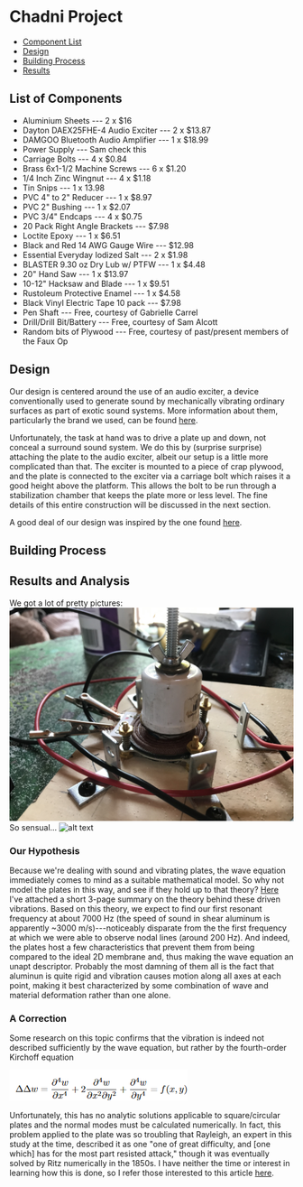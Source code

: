 # Chadni Project
- [Component List](#list-of-components)
- [Design](#design)
- [Building Process](#building-process)
- [Results](#results)
## List of Components
* Aluminium Sheets --- 2 x $16
* Dayton DAEX25FHE-4 Audio Exciter --- 2 x $13.87
* DAMGOO Bluetooth Audio Amplifier --- 1 x $18.99
* Power Supply --- Sam check this
* Carriage Bolts --- 4 x $0.84
* Brass 6x1-1/2 Machine Screws --- 6 x $1.20
* 1/4 Inch Zinc Wingnut --- 4 x $1.18
* Tin Snips --- 1 x 13.98
* PVC 4" to 2" Reducer --- 1 x $8.97
* PVC 2" Bushing --- 1 x $2.07
* PVC 3/4" Endcaps --- 4 x $0.75
* 20 Pack Right Angle Brackets --- $7.98
* Loctite Epoxy --- 1 x $6.51
* Black and Red 14 AWG Gauge Wire --- $12.98
* Essential Everyday Iodized Salt --- 2 x $1.98
* BLASTER 9.30 oz Dry Lub w/ PTFW --- 1 x $4.48
* 20" Hand Saw --- 1 x $13.97
* 10-12" Hacksaw and Blade --- 1 x $9.51
* Rustoleum Protective Enamel --- 1 x $4.58
* Black Vinyl Electric Tape 10 pack --- $7.98
* Pen Shaft --- Free, courtesy of Gabrielle Carrel
* Drill/Drill Bit/Battery --- Free, courtesy of Sam Alcott
* Random bits of Plywood --- Free, courtesy of past/present members of the Faux Op

## Design
Our design is centered around the use of an audio exciter, a device conventionally used to generate sound by mechanically vibrating ordinary surfaces as part of exotic sound systems. More information about them, particularly the brand we used, can be found [here](https://www.daytonaudio.com/category/180/exciters).

Unfortunately, the task at hand was to drive a plate up and down, not conceal a surround sound system. We do this by (surprise surprise) attaching the plate to the audio exciter, albeit our setup is a little more complicated than that. The exciter is mounted to a piece of crap plywood, and the plate is connected to the exciter via a carriage bolt which raises it a good height above the platform. This allows the bolt to be run through a stabilization chamber that keeps the plate more or less level. The fine details of this entire construction will be discussed in the next section.

A good deal of our design was inspired by the one found [here](https://www.instructables.com/Oobleck-Chladni-Plate/).

## Building Process
## Results and Analysis
We got a lot of pretty pictures:
![alt text](https://github.com/salcott01/Chladni_Project/blob/main/IMG_8142.jpg)
So sensual...
![alt text](https://github.com/salcott01/Chladni_Project/blob/main/IMG_8143.jpg)
### Our Hypothesis
Because we're dealing with sound and vibrating plates, the wave equation immediately comes to mind as a suitable mathematical model. So why not model the plates in this way, and see if they hold up to that theory? [Here](https://github.com/salcott01/Chladni_Project/blob/main/thry.pdf) I've attached a short 3-page summary on the theory behind these driven vibrations. Based on this theory, we expect to find our first resonant frequency at about 7000 Hz (the speed of sound in shear aluminum is apparently ~3000 m/s)---noticeably disparate from the the first frequency at which we were able to observe nodal lines (around 200 Hz). And indeed, the plates host a few characteristics that prevent them from being compared to the ideal 2D membrane and, thus making the wave equation an unapt descriptor. Probably the most damning of them all is the fact that aluminun is quite rigid and vibration causes motion along all axes at each point, making it best characterized by some combination of wave and material deformation rather than one alone.
### A Correction
Some research on this topic confirms that the vibration is indeed not described sufficiently by the wave equation, but rather by the fourth-order Kirchoff equation

![alt text](https://github.com/salcott01/Chladni_Project/blob/main/test.png)

Unfortunately, this has no analytic solutions applicable to square/circular plates and the normal modes must be calculated numerically. In fact, this problem applied to the plate was so troubling that Rayleigh, an expert in this study at the time, described it as one "one of great difficulty, and [one which] has for the most part resisted attack," though it was eventually solved by Ritz numerically in the 1850s. I have neither the time or interest in learning how this is done, so I refer those interested to this article [here](http://www.unige.ch/~gander/Preprints/Ritz.pdf). 
